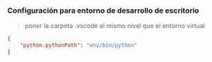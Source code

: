 ### Configuración para entorno de desarrollo de escritorio
> poner la carpeta .vscode al mismo nivel que el entorno virtual
```json
{
    "python.pythonPath": "env/bin/python"
}
```